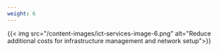 ```yaml
---
weight: 6
---
```

{{< img src="/content-images/ict-services-image-6.png" alt="Reduce additional costs for infrastructure management and network setup">}}